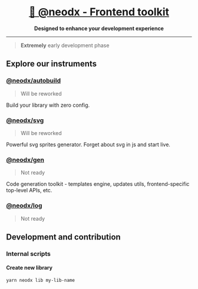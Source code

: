 <h1 align="center">
  <a aria-label="@neodx - Frontend toolkit" href="https://github.com/secundant/neodx">
    🧰 @neodx - Frontend toolkit
  </a>
</h1>
<p align="center">
  <strong>Designed to enhance your development experience</strong>
</p>
<hr />

> **Extremely** early development phase

## Explore our instruments

### [@neodx/autobuild](./libs/autobuild)

> Will be reworked

Build your library with zero config.

### [@neodx/svg](./libs/svg)

> Will be reworked

Powerful svg sprites generator. Forget about svg in js and start live.

### [@neodx/gen](./libs/gen)

> Not ready

Code generation toolkit - templates engine, updates utils, frontend-specific top-level APIs, etc.

### [@neodx/log](./libs/log)

> Not ready

## Development and contribution

### Internal scripts

#### Create new library

```shell
yarn neodx lib my-lib-name
```
